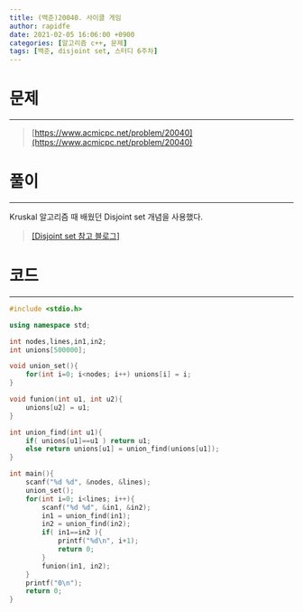 ```yaml
---
title: (백준)20040. 사이클 게임
author: rapidfe
date: 2021-02-05 16:06:00 +0900
categories: [알고리즘 c++, 문제]
tags: [백준, disjoint set, 스터디 6주차]
---
```


# **문제**

---

> [https://www.acmicpc.net/problem/20040](https://www.acmicpc.net/problem/20040)



# **풀이**

---

Kruskal 알고리즘 때 배웠던 Disjoint set 개념을 사용했다.

> [[Disjoint set 참고 블로그]](https://gmlwjd9405.github.io/2018/08/31/algorithm-union-find.html)



# **코드**

---

```c++
#include <stdio.h>

using namespace std;

int nodes,lines,in1,in2;
int unions[500000];

void union_set(){
    for(int i=0; i<nodes; i++) unions[i] = i;
}

void funion(int u1, int u2){
    unions[u2] = u1;
}

int union_find(int u1){
    if( unions[u1]==u1 ) return u1;
    else return unions[u1] = union_find(unions[u1]);
}

int main(){
    scanf("%d %d", &nodes, &lines);
    union_set();
    for(int i=0; i<lines; i++){
        scanf("%d %d", &in1, &in2);
        in1 = union_find(in1);
        in2 = union_find(in2);
        if( in1==in2 ){
            printf("%d\n", i+1);
            return 0;
        }
        funion(in1, in2);
    }
    printf("0\n");
    return 0;
}
```